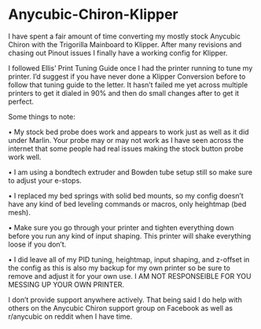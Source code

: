 # Anycubic-Chiron-Klipper

I have spent a fair amount of time converting my mostly stock Anycubic Chiron with the Trigorilla 
Mainboard to Klipper. After many revisions and chasing out Pinout issues I finally have a working config 
for Klipper.

I followed Ellis’ Print Tuning Guide once I had the printer running to tune my printer. I’d suggest if 
you have never done a Klipper Conversion before to follow that tuning guide to the letter. It hasn’t failed 
me yet across multiple printers to get it dialed in 90% and then do small changes after to get it perfect. 

Some things to note:

•	My stock bed probe does work and appears to work just as well as it did under Marlin. Your probe 
  may or may not work as I have seen across the internet that some people had real issues 
  making the stock button probe work well.

•	I am using a bondtech extruder and Bowden tube setup still so make sure to adjust your e-stops.

•	I replaced my bed springs with solid bed mounts, so my config doesn’t have any kind of bed 
  leveling commands or macros, only heightmap (bed mesh). 

•	Make sure you go through your printer and tighten everything down before you run any kind of 
  input shaping. This printer will shake everything loose if you don’t.

•	I did leave all of my PID tuning, heightmap, input shaping, and z-offset in the config as this is also 
  my backup for my own printer so be sure to remove and adjust it for your own use. I AM NOT 
  RESPONSEIBLE FOR YOU MESSING UP YOUR OWN PRINTER.

I don’t provide support anywhere actively. That being said I do help with others on the Anycubic Chiron support group on Facebook as well as r/anycubic on reddit when I have time. 
